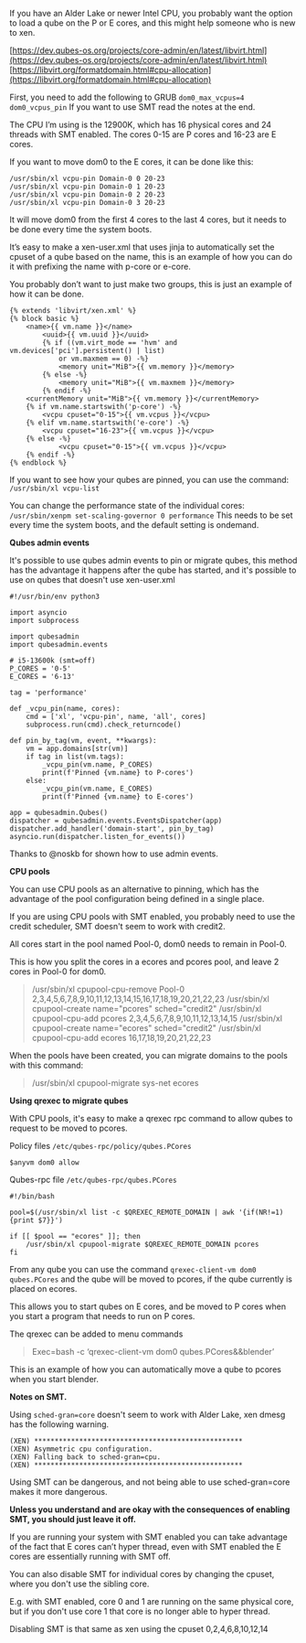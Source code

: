 If you have an Alder Lake or newer Intel CPU, you probably want the option to load a qube on the P or E cores, and this might help someone who is new to xen.

[https://dev.qubes-os.org/projects/core-admin/en/latest/libvirt.html](https://dev.qubes-os.org/projects/core-admin/en/latest/libvirt.html)
[https://libvirt.org/formatdomain.html#cpu-allocation](https://libvirt.org/formatdomain.html#cpu-allocation)

First, you need to add the following to GRUB
`dom0_max_vcpus=4 dom0_vcpus_pin`
If you want to use SMT read the notes at the end.

The CPU I’m using is the 12900K, which has 16 physical cores and 24 threads with SMT enabled.
The cores 0-15 are P cores and 16-23 are E cores.

If you want to move dom0 to the E cores, it can be done like this:

```
/usr/sbin/xl vcpu-pin Domain-0 0 20-23
/usr/sbin/xl vcpu-pin Domain-0 1 20-23
/usr/sbin/xl vcpu-pin Domain-0 2 20-23
/usr/sbin/xl vcpu-pin Domain-0 3 20-23
```
It will move dom0 from the first 4 cores to the last 4 cores, but it needs to be done every time the system boots.

It’s easy to make a xen-user.xml that uses jinja to automatically set the cpuset of a qube based on 
the name, this is an example of how you can do it with prefixing the name with p-core or e-core.

You probably don’t want to just make two groups, this is just an example of how it can be done.

```
{% extends 'libvirt/xen.xml' %}
{% block basic %}
	<name>{{ vm.name }}</name>
        <uuid>{{ vm.uuid }}</uuid>
        {% if ((vm.virt_mode == 'hvm' and vm.devices['pci'].persistent() | list)
            or vm.maxmem == 0) -%}
            <memory unit="MiB">{{ vm.memory }}</memory>
        {% else -%}
            <memory unit="MiB">{{ vm.maxmem }}</memory>
        {% endif -%}
	<currentMemory unit="MiB">{{ vm.memory }}</currentMemory>
	{% if vm.name.startswith('p-core') -%}
	    <vcpu cpuset="0-15">{{ vm.vcpus }}</vcpu>
	{% elif vm.name.startswith('e-core') -%}
	    <vcpu cpuset="16-23">{{ vm.vcpus }}</vcpu>
	{% else -%}
            <vcpu cpuset="0-15">{{ vm.vcpus }}</vcpu>
	{% endif -%}
{% endblock %}
```
If you want to see how your qubes are pinned, you can use the command:
`/usr/sbin/xl vcpu-list`

You can change the performance state of the individual cores:
`/usr/sbin/xenpm set-scaling-governor 0 performance`
This needs to be set every time the system boots, and the default setting is ondemand.

**Qubes admin events**

It's possible to use qubes admin events to pin or migrate qubes, this method has the advantage it happens after the qube has started, and it's possible to use on qubes that doesn't use xen-user.xml

```
#!/usr/bin/env python3

import asyncio
import subprocess

import qubesadmin
import qubesadmin.events

# i5-13600k (smt=off)
P_CORES = '0-5'
E_CORES = '6-13'

tag = 'performance'

def _vcpu_pin(name, cores):
    cmd = ['xl', 'vcpu-pin', name, 'all', cores]   
    subprocess.run(cmd).check_returncode()

def pin_by_tag(vm, event, **kwargs):
    vm = app.domains[str(vm)]
    if tag in list(vm.tags):
        _vcpu_pin(vm.name, P_CORES)
        print(f'Pinned {vm.name} to P-cores')
    else:
        _vcpu_pin(vm.name, E_CORES)
        print(f'Pinned {vm.name} to E-cores')

app = qubesadmin.Qubes()
dispatcher = qubesadmin.events.EventsDispatcher(app)
dispatcher.add_handler('domain-start', pin_by_tag)
asyncio.run(dispatcher.listen_for_events())
```
Thanks to @noskb for shown how to use admin events.

**CPU pools**

You can use CPU pools as an alternative to pinning, which has the advantage of the pool configuration being defined in a single place.

If you are using CPU pools with SMT enabled, you probably need to use the credit scheduler, SMT doesn't seem to work with credit2.

All cores start in the pool named Pool-0, dom0 needs to remain in Pool-0.

This is how you split the cores in a ecores and pcores pool, and leave 2 cores in Pool-0 for dom0.
> /usr/sbin/xl cpupool-cpu-remove Pool-0 2,3,4,5,6,7,8,9,10,11,12,13,14,15,16,17,18,19,20,21,22,23
> /usr/sbin/xl cpupool-create name=\"pcores\" sched=\"credit2\"
> /usr/sbin/xl cpupool-cpu-add pcores 2,3,4,5,6,7,8,9,10,11,12,13,14,15
> /usr/sbin/xl cpupool-create name=\"ecores\" sched=\"credit2\"
> /usr/sbin/xl cpupool-cpu-add ecores 16,17,18,19,20,21,22,23

When the pools have been created, you can migrate domains to the pools with this command:

> /usr/sbin/xl cpupool-migrate sys-net ecores

**Using qrexec to migrate qubes**

With CPU pools, it's easy to make a qrexec rpc command to allow qubes to request to be moved to pcores.

Policy files `/etc/qubes-rpc/policy/qubes.PCores`
```
$anyvm dom0 allow
```

Qubes-rpc file `/etc/qubes-rpc/qubes.PCores`
```
#!/bin/bash

pool=$(/usr/sbin/xl list -c $QREXEC_REMOTE_DOMAIN | awk '{if(NR!=1) {print $7}}')

if [[ $pool == "ecores" ]]; then
	/usr/sbin/xl cpupool-migrate $QREXEC_REMOTE_DOMAIN pcores
fi
```
From any qube you can use the command `qrexec-client-vm dom0 qubes.PCores` and the qube will be moved to pcores, if the qube currently is placed on ecores.

This allows you to start qubes on E cores, and be moved to P cores when you start a program that needs to run on P cores.

The qrexec can be added to menu commands

> Exec=bash -c ‘qrexec-client-vm dom0 qubes.PCores&&blender’

This is an example of how you can automatically move a qube to pcores when you start blender.

**Notes on SMT.**

Using `sched-gran=core` doesn't seem to work with Alder Lake, xen dmesg has the following warning.

```
(XEN) ***************************************************
(XEN) Asymmetric cpu configuration.
(XEN) Falling back to sched-gran=cpu.
(XEN) ***************************************************
```
Using SMT can be dangerous, and not being able to use sched-gran=core makes it more dangerous.

**Unless you understand and are okay with the consequences of enabling SMT, you should just leave it off.**

If you are running your system with SMT enabled you can take advantage of the fact that E cores can’t hyper thread, even with SMT enabled the E cores are essentially running with SMT off.

You can also disable SMT for individual cores by changing the cpuset, where you don't use the sibling core.

E.g. with SMT enabled, core 0 and 1 are running on the same physical core, but if you don't use core 1 that core is no longer able to hyper thread.

Disabling SMT is that same as xen using the cpuset 0,2,4,6,8,10,12,14